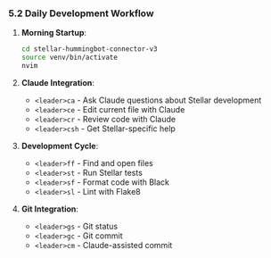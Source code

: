### 5.2 Daily Development Workflow

1. **Morning Startup**:
   ```bash
   cd stellar-hummingbot-connector-v3
   source venv/bin/activate
   nvim
   ```

2. **Claude Integration**:
   - `<leader>ca` - Ask Claude questions about Stellar development
   - `<leader>ce` - Edit current file with Claude
   - `<leader>cr` - Review code with Claude
   - `<leader>csh` - Get Stellar-specific help

3. **Development Cycle**:
   - `<leader>ff` - Find and open files
   - `<leader>st` - Run Stellar tests
   - `<leader>sf` - Format code with Black
   - `<leader>sl` - Lint with Flake8

4. **Git Integration**:
   - `<leader>gs` - Git status
   - `<leader>gc` - Git commit
   - `<leader>cm` - Claude-assisted commit

